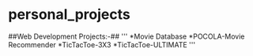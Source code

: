 # personal_projects #
##Web Development Projects:-##
'''
*Movie Database
*POCOLA-Movie Recommender
*TicTacToe-3X3
*TicTacToe-ULTIMATE
'''
